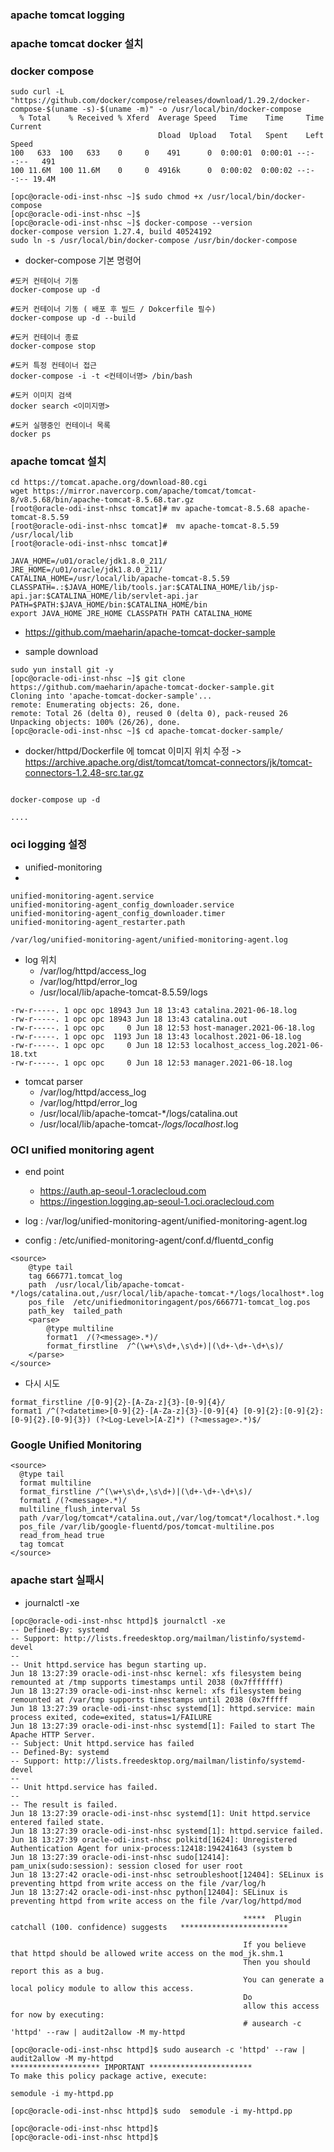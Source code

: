 ### apache tomcat logging

### apache tomcat docker 설치

### docker compose 

```
sudo curl -L "https://github.com/docker/compose/releases/download/1.29.2/docker-compose-$(uname -s)-$(uname -m)" -o /usr/local/bin/docker-compose
  % Total    % Received % Xferd  Average Speed   Time    Time     Time  Current
                                 Dload  Upload   Total   Spent    Left  Speed
100   633  100   633    0     0    491      0  0:00:01  0:00:01 --:--:--   491
100 11.6M  100 11.6M    0     0  4916k      0  0:00:02  0:00:02 --:--:-- 19.4M

[opc@oracle-odi-inst-nhsc ~]$ sudo chmod +x /usr/local/bin/docker-compose
[opc@oracle-odi-inst-nhsc ~]$
[opc@oracle-odi-inst-nhsc ~]$ docker-compose --version
docker-compose version 1.27.4, build 40524192
sudo ln -s /usr/local/bin/docker-compose /usr/bin/docker-compose
```


* docker-compose  기본 명령어
``` 
#도커 컨테이너 기동
docker-compose up -d

#도커 컨테이너 기동 ( 배포 후 빌드 / Dokcerfile 필수)
docker-compose up -d --build

#도커 컨테이너 종료
docker-compose stop

#도커 특정 컨테이너 접근
docker-compose -i -t <컨테이너명> /bin/bash

#도커 이미지 검색
docker search <이미지명>

#도커 실행중인 컨테이너 목록
docker ps
```


### apache tomcat 설치

 ```
 cd https://tomcat.apache.org/download-80.cgi
 wget https://mirror.navercorp.com/apache/tomcat/tomcat-8/v8.5.68/bin/apache-tomcat-8.5.68.tar.gz
 [root@oracle-odi-inst-nhsc tomcat]# mv apache-tomcat-8.5.68 apache-tomcat-8.5.59
[root@oracle-odi-inst-nhsc tomcat]#  mv apache-tomcat-8.5.59 /usr/local/lib
[root@oracle-odi-inst-nhsc tomcat]#

```

```
JAVA_HOME=/u01/oracle/jdk1.8.0_211/
JRE_HOME=/u01/oracle/jdk1.8.0_211/
CATALINA_HOME=/usr/local/lib/apache-tomcat-8.5.59
CLASSPATH=.:$JAVA_HOME/lib/tools.jar:$CATALINA_HOME/lib/jsp-api.jar:$CATALINA_HOME/lib/servlet-api.jar
PATH=$PATH:$JAVA_HOME/bin:$CATALINA_HOME/bin
export JAVA_HOME JRE_HOME CLASSPATH PATH CATALINA_HOME
```



* https://github.com/maeharin/apache-tomcat-docker-sample

* sample download
```
sudo yun install git -y
[opc@oracle-odi-inst-nhsc ~]$ git clone https://github.com/maeharin/apache-tomcat-docker-sample.git
Cloning into 'apache-tomcat-docker-sample'...
remote: Enumerating objects: 26, done.
remote: Total 26 (delta 0), reused 0 (delta 0), pack-reused 26
Unpacking objects: 100% (26/26), done.
[opc@oracle-odi-inst-nhsc ~]$ cd apache-tomcat-docker-sample/

```



* docker/httpd/Dockerfile 에 tomcat 이미지 위치 수정
   -> https://archive.apache.org/dist/tomcat/tomcat-connectors/jk/tomcat-connectors-1.2.48-src.tar.gz
``` 

docker-compose up -d

....
```

### oci logging 설정

* unified-monitoring
* 
```
unified-monitoring-agent.service
unified-monitoring-agent_config_downloader.service
unified-monitoring-agent_config_downloader.timer
unified-monitoring-agent_restarter.path

```

```
/var/log/unified-monitoring-agent/unified-monitoring-agent.log
```

* log 위치
  * /var/log/httpd/access_log
  * /var/log/httpd/error_log
  * /usr/local/lib/apache-tomcat-8.5.59/logs
  
```
-rw-r-----. 1 opc opc 18943 Jun 18 13:43 catalina.2021-06-18.log
-rw-r-----. 1 opc opc 18943 Jun 18 13:43 catalina.out
-rw-r-----. 1 opc opc     0 Jun 18 12:53 host-manager.2021-06-18.log
-rw-r-----. 1 opc opc  1193 Jun 18 13:43 localhost.2021-06-18.log
-rw-r-----. 1 opc opc     0 Jun 18 12:53 localhost_access_log.2021-06-18.txt
-rw-r-----. 1 opc opc     0 Jun 18 12:53 manager.2021-06-18.log

```
* tomcat parser
  * /var/log/httpd/access_log 
  * /var/log/httpd/error_log
  * /usr/local/lib/apache-tomcat-*/logs/catalina.out
  * /usr/local/lib/apache-tomcat-*/logs/localhost*.log


### OCI unified monitoring agent
* end point
  * https://auth.ap-seoul-1.oraclecloud.com
  * https://ingestion.logging.ap-seoul-1.oci.oraclecloud.com

* log : /var/log/unified-monitoring-agent/unified-monitoring-agent.log 
* config : /etc/unified-monitoring-agent/conf.d/fluentd_config
```
<source>
    @type tail
    tag 666771.tomcat_log
    path  /usr/local/lib/apache-tomcat-*/logs/catalina.out,/usr/local/lib/apache-tomcat-*/logs/localhost*.log
    pos_file  /etc/unifiedmonitoringagent/pos/666771-tomcat_log.pos
    path_key  tailed_path
    <parse>
        @type multiline
        format1  /(?<message>.*)/
        format_firstline  /^(\w+\s\d+,\s\d+)|(\d+-\d+-\d+\s)/
    </parse>
</source>

```
* 다시 시도
```
format_firstline /[0-9]{2}-[A-Za-z]{3}-[0-9]{4}/
format1 /^(?<datetime>[0-9]{2}-[A-Za-z]{3}-[0-9]{4} [0-9]{2}:[0-9]{2}:[0-9]{2}.[0-9]{3}) (?<Log-Level>[A-Z]*) (?<message>.*)$/
```

### Google Unified Monitoring
```
<source>
  @type tail
  format multiline
  format_firstline /^(\w+\s\d+,\s\d+)|(\d+-\d+-\d+\s)/
  format1 /(?<message>.*)/
  multiline_flush_interval 5s
  path /var/log/tomcat*/catalina.out,/var/log/tomcat*/localhost.*.log
  pos_file /var/lib/google-fluentd/pos/tomcat-multiline.pos
  read_from_head true
  tag tomcat
</source>
```

### apache start 실패시

* journalctl -xe
```
[opc@oracle-odi-inst-nhsc httpd]$ journalctl -xe
-- Defined-By: systemd
-- Support: http://lists.freedesktop.org/mailman/listinfo/systemd-devel
--
-- Unit httpd.service has begun starting up.
Jun 18 13:27:39 oracle-odi-inst-nhsc kernel: xfs filesystem being remounted at /tmp supports timestamps until 2038 (0x7fffffff)
Jun 18 13:27:39 oracle-odi-inst-nhsc kernel: xfs filesystem being remounted at /var/tmp supports timestamps until 2038 (0x7fffff
Jun 18 13:27:39 oracle-odi-inst-nhsc systemd[1]: httpd.service: main process exited, code=exited, status=1/FAILURE
Jun 18 13:27:39 oracle-odi-inst-nhsc systemd[1]: Failed to start The Apache HTTP Server.
-- Subject: Unit httpd.service has failed
-- Defined-By: systemd
-- Support: http://lists.freedesktop.org/mailman/listinfo/systemd-devel
--
-- Unit httpd.service has failed.
--
-- The result is failed.
Jun 18 13:27:39 oracle-odi-inst-nhsc systemd[1]: Unit httpd.service entered failed state.
Jun 18 13:27:39 oracle-odi-inst-nhsc systemd[1]: httpd.service failed.
Jun 18 13:27:39 oracle-odi-inst-nhsc polkitd[1624]: Unregistered Authentication Agent for unix-process:12418:194241643 (system b
Jun 18 13:27:39 oracle-odi-inst-nhsc sudo[12414]: pam_unix(sudo:session): session closed for user root
Jun 18 13:27:42 oracle-odi-inst-nhsc setroubleshoot[12404]: SELinux is preventing httpd from write access on the file /var/log/h
Jun 18 13:27:42 oracle-odi-inst-nhsc python[12404]: SELinux is preventing httpd from write access on the file /var/log/httpd/mod

                                                    *****  Plugin catchall (100. confidence) suggests   ************************

                                                    If you believe that httpd should be allowed write access on the mod_jk.shm.1
                                                    Then you should report this as a bug.
                                                    You can generate a local policy module to allow this access.
                                                    Do
                                                    allow this access for now by executing:
                                                    # ausearch -c 'httpd' --raw | audit2allow -M my-httpd

```

```
[opc@oracle-odi-inst-nhsc httpd]$ sudo ausearch -c 'httpd' --raw | audit2allow -M my-httpd
******************** IMPORTANT ***********************
To make this policy package active, execute:

semodule -i my-httpd.pp

[opc@oracle-odi-inst-nhsc httpd]$ sudo  semodule -i my-httpd.pp

[opc@oracle-odi-inst-nhsc httpd]$
[opc@oracle-odi-inst-nhsc httpd]$

```
